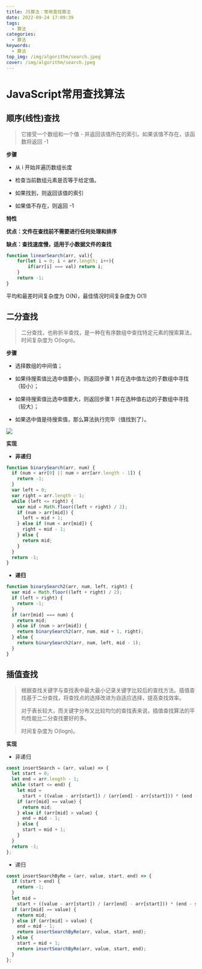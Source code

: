 ```yaml
---
title: JS算法：常用查找算法
date: 2022-09-24 17:09:39
tags:
  - 算法
categories:
  - 算法
keywords:
  - 算法
top_img: /img/algorithm/search.jpeg
cover: /img/algorithm/search.jpeg
---
```


# JavaScript常用查找算法

## 顺序(线性)查找

> 它接受一个数组和一个值 - 并返回该值所在的索引。如果该值不存在，该函数将返回 -1

**步骤**

- 从 i 开始并遍历数组长度

- 检查当前数组元素是否等于给定值。

- 如果找到，则返回该值的索引

- 如果值不存在，则返回 -1 

**特性**

**优点：文件在查找前不需要进行任何处理和排序**

**缺点：查找速度慢，适用于小数据文件的查找**

```javascript
function linearSearch(arr, val){
    for(let i = 0; i < arr.length; i++){
        if(arr[i] === val) return i;
    }
    return -1;
}
```

平均和最差时间复杂度为 O(N)，最佳情况时间复杂度为 O(1)

## 二分查找

> 二分查找，也称折半查找，是一种在有序数组中查找特定元素的搜索算法，时间复杂度为 O(logn)。

**步骤**

- 选择数组的中间值；

- 如果待搜索值比选中值要小，则返回步骤 1 并在选中值左边的子数组中寻找（较小）；

-  如果待搜索值比选中值要大，则返回步骤 1 并在选种值右边的子数组中寻找（较大）；
- 如果选中值是待搜索值，那么算法执行完毕（值找到了）。

![](/img/algorithm/BinarySearch.gif)


**实现**

- **非递归**

```javascript
function binarySearch(arr, num) {
  if (num < arr[0] || num > arr[arr.length - 1]) {
    return -1;
  }
  var left = 0;
  var right = arr.length - 1;
  while (left <= right) {
    var mid = Math.floor((left + right) / 2);
    if (num > arr[mid]) {
      left = mid + 1;
    } else if (num < arr[mid]) {
      right = mid - 1;
    } else {
      return mid;
    }
  }
  return -1;
}
```

- **递归**

```javascript
function binarySearch2(arr, num, left, right) {
  var mid = Math.floor((left + right) / 2);
  if (left > right) {
    return -1;
  }
  if (arr[mid] === num) {
    return mid;
  } else if (num > arr[mid]) {
    return binarySearch2(arr, num, mid + 1, right);
  } else {
    return binarySearch2(arr, num, left, mid - 1);
  }
}
```

## 插值查找

> 根据查找关键字与查找表中最大最小记录关键字比较后的查找方法。插值查找基于二分查找，将查找点的选择改进为自适应选择，提高查找效率。
>
> 对于表长较大，而关键字分布又比较均匀的查找表来说，插值查找算法的平均性能比二分查找要好的多。
>
>时间复杂度为 O(logn)。

**实现**

- 非递归

```javascript
const insertSearch = (arr, value) => {
  let start = 0;
  let end = arr.length - 1;
  while (start <= end) {
    let mid =
      start + ((value - arr[start]) / (arr[end] - arr[start])) * (end - start);
    if (arr[mid] == value) {
      return mid;
    } else if (arr[mid] > value) {
      end = mid - 1;
    } else {
      start = mid + 1;
    }
  }
  return -1;
};
```

- 递归

```javascript
const insertSearchByRe = (arr, value, start, end) => {
  if (start > end) {
    return -1;
  }
  let mid =
    start + ((value - arr[start]) / (arr[end] - arr[start])) * (end - start);
  if (arr[mid] == value) {
    return mid;
  } else if (arr[mid] > value) {
    end = mid - 1;
    return insertSearchByRe(arr, value, start, end);
  } else {
    start = mid + 1;
    return insertSearchByRe(arr, value, start, end);
  }
};
```
